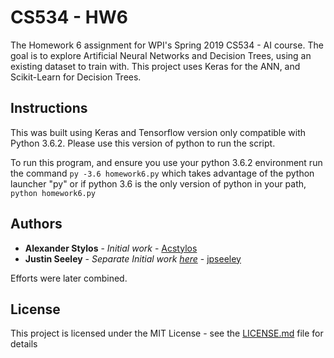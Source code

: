 # CS534 - HW6

The Homework 6 assignment for WPI's Spring 2019 CS534 - AI course.
The goal is to explore Artificial Neural Networks and Decision Trees, using
an existing dataset to train with. This project uses Keras for the ANN, and 
Scikit-Learn for Decision Trees.

## Instructions

This was built using Keras and Tensorflow version only compatible with Python 3.6.2.
Please use this version of python to run the script.

To run this program, and ensure you use your python 3.6.2 environment run the command
`py -3.6 homework6.py`
which takes advantage of the python launcher "py"
or if python 3.6 is the only version of python in your path,
`python homework6.py`

## Authors

* **Alexander Stylos** - *Initial work* - [Acstylos](https://github.com/Acstylos)
* **Justin Seeley** - *Separate Initial work [here](https://github.com/jpseeley/cs534-hw6)* - [jpseeley](https://github.com/jpseeley)

Efforts were later combined.

## License

This project is licensed under the MIT License - see the [LICENSE.md](LICENSE.md) file for details
